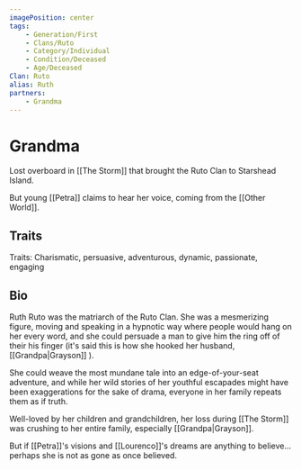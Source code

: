 ```yaml
---
imagePosition: center
tags:
    - Generation/First
    - Clans/Ruto
    - Category/Individual
    - Condition/Deceased
    - Age/Deceased
Clan: Ruto
alias: Ruth
partners:
    - Grandma
---
```


# Grandma

Lost overboard in [[The Storm]] that brought the Ruto Clan to Starshead Island.

But young [[Petra]] claims to hear her voice, coming from the [[Other World]]. 

## Traits

Traits: Charismatic, persuasive, adventurous, dynamic, passionate, engaging

## Bio

Ruth Ruto was the matriarch of the Ruto Clan. She was a mesmerizing figure, moving and speaking in a hypnotic way where people would hang on her every word, and she could persuade a man to give him the ring off of their his finger (it's said this is how she hooked her husband, [[Grandpa|Grayson]] ).

She could weave the most mundane tale into an edge-of-your-seat adventure, and while her wild stories of  her youthful escapades might have been exaggerations for the sake of drama, everyone in her family repeats them as if truth. 

Well-loved by her children and grandchildren, her loss during [[The Storm]] was crushing to her entire family, especially [[Grandpa|Grayson]].

But if [[Petra]]'s visions and [[Lourenco]]'s dreams are anything to believe... perhaps she is not as gone as once believed.





